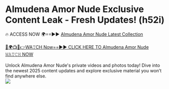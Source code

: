 # Almudena Amor Nude Exclusive Content Leak - Fresh Updates! (h52i)

🔥 ACCESS NOW 🌍==►► <a href="https://tinyurl.com/yc657z5k" rel="nofollow">Almudena Amor Nude Latest Collection</a>
<br><br>
[🔴🌍📺📱👉WA𝚃CH Now==►► CLICK HERE TO Almudena Amor Nude 𝚆𝙰𝚃𝙲𝙷 NOW](https://tinyurl.com/yc657z5k)
<br><br>
Unlock Almudena Amor Nude's private videos and photos today! Dive into the newest 2025 content updates and explore exclusive material you won’t find anywhere else.
<br>
<a href="https://tinyurl.com/yc657z5k" rel="nofollow" data-target="animated-image.originalLink"><img src="https://camo.githubusercontent.com/8a4f000d20f83aca3bf7ec5f350d767afa0574a8a352519fd8cfa583a6f93a33/68747470733a2f2f692e696d6775722e636f6d2f644a486b345a712e676966" data-canonical-src="https://i.imgur.com/dJHk4Zq.gif" style="max-width: 100%; display: inline-block;" data-target="animated-image.originalImage"></a>
<br>
